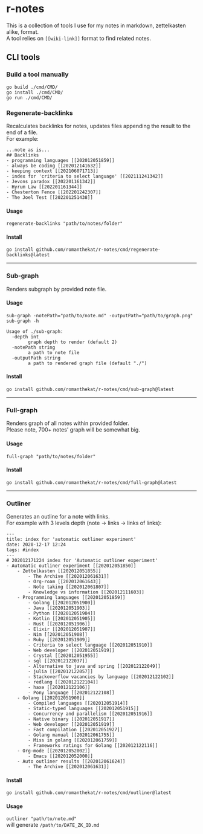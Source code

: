 # r-notes

This is a collection of tools I use for my notes in markdown, zettelkasten alike, format.  
A tool relies on `[[wiki-link]]` format to find related notes.

## CLI tools
### Build a tool manually
`go build ./cmd/CMD/`  
`go install ./cmd/CMD/`  
`go run ./cmd/CMD/`

### Regenerate-backlinks
Recalculates backlinks for notes, updates files appending the result to the end of a file.   
For example:
```
...note as is...
## Backlinks
- programming languages [[202012051859]]
- always be coding [[202012141632]]
- keeping context [[202106071713]]
- index for 'criteria to select language' [[202111241342]]
- Jevons paradox [[202201161342]]
- Hyrum Law [[202201161344]]
- Chesterton Fence [[202201242307]]
- The Joel Test [[202201251438]]
```

#### Usage
`regenerate-backlinks "path/to/notes/folder"`

#### Install
`go install github.com/romanthekat/r-notes/cmd/regenerate-backlinks@latest`

---

### Sub-graph
Renders subgraph by provided note file.

#### Usage
`sub-graph -notePath="path/to/note.md" -outputPath="path/to/graph.png"`  
`sub-graph -h`
```
Usage of ./sub-graph:
  -depth int
        graph depth to render (default 2)
  -notePath string
        a path to note file
  -outputPath string
        a path to rendered graph file (default "./")
```

#### Install
`go install github.com/romanthekat/r-notes/cmd/sub-graph@latest`

---


### Full-graph
Renders graph of all notes within provided folder.  
Please note, 700+ notes' graph will be somewhat big.

#### Usage
`full-graph "path/to/notes/folder"`

#### Install
`go install github.com/romanthekat/r-notes/cmd/full-graph@latest`

---


### Outliner
Generates an outline for a note with links.  
For example with 3 levels depth (note -> links -> links of links):
```
---
title: index for 'automatic outliner experiment'
date: 2020-12-17 12:24
tags: #index 
---
# 202012171224 index for 'Automatic outliner experiment'
- Automatic outliner experiment [[202012051850]]  
    - Zettelkasten [[202012051855]]  
        - The Archive [[202012061631]]  
        - Org-roam [[202012061643]]  
        - Note taking [[202012061807]]  
        - Knowledge vs information [[202012111603]]  
    - Programming languages [[202012051859]]  
        - Golang [[202012051900]]  
        - Java [[202012051903]]  
        - Python [[202012051904]]  
        - Kotlin [[202012051905]]  
        - Rust [[202012051906]]  
        - Elixir [[202012051907]]  
        - Nim [[202012051908]]  
        - Ruby [[202012051909]]  
        - Criteria to select language [[202012051910]]  
        - Web developer [[202012051919]]  
        - Crystal [[202012051955]]  
        - sql [[202012122037]]  
        - Alternative to java and spring [[202012122049]]  
        - julia [[202012122057]]  
        - Stackoverflow vacancies by language [[202012122102]]  
        - redlang [[202012122104]]  
        - haxe [[202012122106]]  
        - Pony language [[202012122108]]  
    - Golang [[202012051900]]  
        - Compiled languages [[202012051914]]  
        - Static-typed languages [[202012051915]]  
        - Concurrency and parallelism [[202012051916]]  
        - Native binary [[202012051917]]  
        - Web developer [[202012051919]]  
        - Fast compilation [[202012051927]]  
        - Golang manual [[202012061755]]  
        - Miss in golang [[202012061759]]  
        - Frameworks ratings for Golang [[202012122116]]  
    - Org-mode [[202012052002]]  
        - Emacs [[202012052000]]  
    - Auto outliner results [[202012061624]]  
        - The Archive [[202012061631]]  
```

#### Install
`go install github.com/romanthekat/r-notes/cmd/outliner@latest`

#### Usage
`outliner "path/to/note.md"`  
will generate `/path/to/DATE_ZK_ID.md`